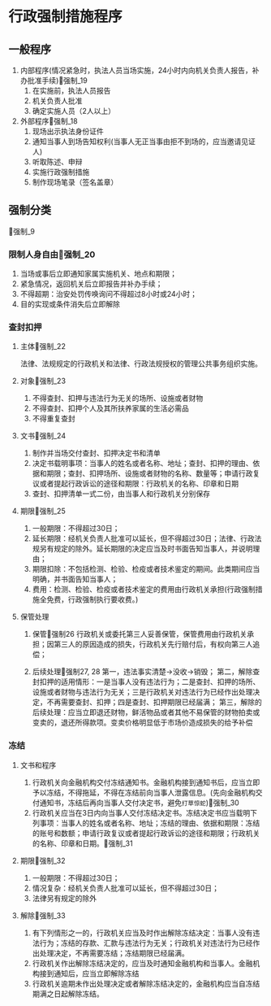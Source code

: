# 行政强制措施程序

## 一般程序

1. 内部程序(情况紧急时，执法人员当场实施，24小时内向机关负责人报告，补办批准手续)🚪强制_19
    1. 在实施前，执法人员报告
    2. 机关负责人批准
    3. 确定实施人员（2人以上）
2. 外部程序🚪强制_18
    1. 现场出示执法身份证件
    2. 通知当事人到场告知权利(当事人无正当事由拒不到场的，应当邀请见证人)
    3. 听取陈述、申辩
    4. 实施行政强制措施
    5. 制作现场笔录（签名盖章）

## 强制分类
🚪强制_9

### 限制人身自由🚪强制_20

1. 当场或事后立即通知家属实施机关、地点和期限；
1. 紧急情况，返回机关后立即报告并补办手续；
1. 不得超期：治安处罚传唤询问不得超过8小时或24小时；
1. 目的实现或条件消失后立即解除

### 查封扣押

1. 主体🚪强制_22
    
    法律、法规规定的行政机关和法律、行政法规授权的管理公共事务组织实施。

2. 对象🚪强制_23

    1. 不得查封、扣押与违法行为无关的场所、设施或者财物
    1. 不得查封、扣押个人及其所扶养家属的生活必需品
    2. 不得重复查封

3. 文书🚪强制_24

    1. 制作并当场交付查封、扣押决定书和清单
    2. 决定书载明事项：当事人的姓名或者名称、地址；查封、扣押的理由、依据和期限；查封、扣押场所、设施或者财物的名称、数量等；申请行政复议或者提起行政诉讼的途径和期限：行政机关的名称、印章和日期
    3. 查封、扣押清单一式二份，由当事人和行政机关分别保存

4. 期限🚪强制_25
    1. 一般期限：不得超过30日；
    2. 延长期限：经机关负责人批准可以延长，但不得超过30日；法律、行政法规另有规定的除外。延长期限的决定应当及时书面告知当事人，并说明理由；
    3. 期限扣除：不包括检测、检验、检疫或者技术鉴定的期间。此类期间应当明确，并书面告知当事人；
    4. 费用：检测、检验、检疫或者技术鉴定的费用由行政机关承担(行政强制措施全免费，行政强制执行要收费。)

5. 保管处理
    1. 保管🚪强制26
        行政机关或委托第三人妥善保管，保管费用由行政机关承担；因第三人的原因造成的损失，行政机关先行赔付后，有权向第三人追偿；
    
    2. 后续处理🚪强制27, 28
        第一，违法事实清楚→没收→销毁；
        第二，解除查封扣押的适用情形：一是当事人没有违法行为；二是查封、扣押的场所、设施或者财物与违法行为无关；三是行政机关对违法行为已经作出处理决定，不再需要查封、扣押；四是查封、扣押期限已经届满；
        第三，解除的后续处理：应当立即退还财物，鲜活物品或者其他不易保管的财物拍卖或变卖的，退还所得款项。变卖价格明显低于市场价造成损失的给予补偿


### 冻结

1. 文书和程序
    1. 行政机关向金融机构交付冻结通知书。金融机构接到通知书后，应当立即予以冻结，不得拖延，不得在冻结前向当事人泄露信息。(先向金融机构交付通知书，冻结后再向当事人交付决定书，避免`打草惊蛇`)🚪强制_30
    2. 行政机关应当在3日内向当事人交付冻结决定书。冻结决定书应当载明下列事项：当事人的姓名或者名称、地址；冻结的理由、依据和期限：冻结的账号和数额；申请行政复议或者提起行政诉讼的途径和期限；行政机关的名称、印章和日期。🚪强制_31

1. 期限🚪强制_32

    1. 一般期限：不得超过30日；
    1. 情况复杂：经机关负责人批准可以延长，但不得超过30日；
    1. 法律另有规定的除外

1. 解除🚪强制_33
    1. 有下列情形之一的，行政机关应当及时作出解除冻结决定：当事人没有违法行为；冻结的存款、汇款与违法行为无关；行政机关对违法行为已经作出处理决定，不再需要冻结；冻结期限已经届满。
    2. 行政机关作出解除冻结决定的，应当及时通知金融机构和当事人。金融机构接到通知后，应当立即解除冻结
    3. 行政机关逾期未作出处理决定或者解除冻结决定的，金融机构应当自冻结期满之日起解除冻结。